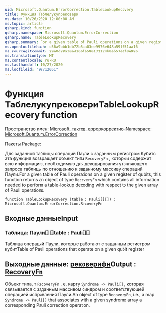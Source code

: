 ```yaml
---
uid: Microsoft.Quantum.ErrorCorrection.TableLookupRecovery
title: Функция Таблелукупрековери
ms.date: 10/26/2020 12:00:00 AM
ms.topic: article
qsharp.kind: function
qsharp.namespace: Microsoft.Quantum.ErrorCorrection
qsharp.name: TableLookupRecovery
qsharp.summary: For a given table of Pauli operations on a given register of qubits, this function returns an object of type `RecoveryFn` which contains all information needed to perform a table-lookup decoding with respect to the given array of Pauli operations.
ms.openlocfilehash: c56a9bbb1db72b5ba03ee9976e648a59f651aa16
ms.sourcegitcommit: 29e0d88a30e4166fa580132124b0eb57e1f0e986
ms.translationtype: MT
ms.contentlocale: ru-RU
ms.lasthandoff: 10/27/2020
ms.locfileid: "92712051"
---
```

# <a name="tablelookuprecovery-function"></a><span data-ttu-id="43826-102">Функция Таблелукупрековери</span><span class="sxs-lookup"><span data-stu-id="43826-102">TableLookupRecovery function</span></span>

<span data-ttu-id="43826-103">Пространство имен: [Microsoft. тактов. ерроркорректион](xref:Microsoft.Quantum.ErrorCorrection)</span><span class="sxs-lookup"><span data-stu-id="43826-103">Namespace: [Microsoft.Quantum.ErrorCorrection](xref:Microsoft.Quantum.ErrorCorrection)</span></span>

<span data-ttu-id="43826-104">Пакеты [](https://nuget.org/packages/)</span><span class="sxs-lookup"><span data-stu-id="43826-104">Package: [](https://nuget.org/packages/)</span></span>


<span data-ttu-id="43826-105">Для заданной таблицы операций Паули с заданным регистром Кубитс эта функция возвращает объект типа `RecoveryFn` , который содержит всю информацию, необходимую для декодирования уточняющего запроса таблицы по отношению к заданному массиву операций Паули.</span><span class="sxs-lookup"><span data-stu-id="43826-105">For a given table of Pauli operations on a given register of qubits, this function returns an object of type `RecoveryFn` which contains all information needed to perform a table-lookup decoding with respect to the given array of Pauli operations.</span></span>

```qsharp
function TableLookupRecovery (table : Pauli[][]) : Microsoft.Quantum.ErrorCorrection.RecoveryFn
```


## <a name="input"></a><span data-ttu-id="43826-106">Входные данные</span><span class="sxs-lookup"><span data-stu-id="43826-106">Input</span></span>

### <a name="table--pauli"></a><span data-ttu-id="43826-107">Таблица: [Паули](xref:microsoft.quantum.lang-ref.pauli)[] []</span><span class="sxs-lookup"><span data-stu-id="43826-107">table : [Pauli](xref:microsoft.quantum.lang-ref.pauli)[][]</span></span>

<span data-ttu-id="43826-108">Таблица операций Паули, которые работают с заданным регистром кубит</span><span class="sxs-lookup"><span data-stu-id="43826-108">Table of Pauli operations that operate on a given qubit register</span></span>



## <a name="output--recoveryfn"></a><span data-ttu-id="43826-109">Выходные данные: [рековерифн](xref:Microsoft.Quantum.ErrorCorrection.RecoveryFn)</span><span class="sxs-lookup"><span data-stu-id="43826-109">Output : [RecoveryFn](xref:Microsoft.Quantum.ErrorCorrection.RecoveryFn)</span></span>

<span data-ttu-id="43826-110">Объект типа, т `RecoveryFn` . е. карту `Syndrome -> Pauli[]` , которая связывается с заданным массивом синдром и соответствующей операцией исправления Паули.</span><span class="sxs-lookup"><span data-stu-id="43826-110">An object of type `RecoveryFn`, i.e., a map `Syndrome -> Pauli[]` that associates with a given syndrome array a corresponding Pauli correction operation.</span></span>